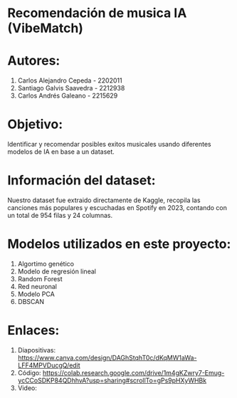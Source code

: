 # Recomendación de musica IA (VibeMatch)

# Autores:
1. Carlos Alejandro Cepeda - 2202011
2. Santiago Galvis Saavedra - 2212938
3. Carlos Andrés Galeano - 2215629

# Objetivo:
Identificar y recomendar posibles exitos musicales usando diferentes modelos de IA en base a un dataset.

# Información del dataset:
Nuestro dataset fue extraido directamente de Kaggle, recopila las canciones más populares y escuchadas en Spotify en 2023, contando con un total de 954 filas y 24 columnas.

# Modelos utilizados en este proyecto:
1. Algortimo genético
2. Modelo de regresión lineal
3. Random Forest
4. Red neuronal
5. Modelo PCA
6. DBSCAN

# Enlaces:
1. Diapositivas: https://www.canva.com/design/DAGhStqhT0c/dKqMW1aWa-LFF4MPVDucgQ/edit
2. Código: https://colab.research.google.com/drive/1m4gKZwry7-Emug-ycCCoSDKP84QDhhvA?usp=sharing#scrollTo=gPs9pHXyWHBk
3. Video: 
